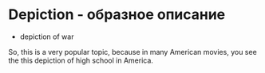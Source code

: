# Depiction - образное описание

- depiction of war

So, this is a very popular topic, because in many American movies, you see the this depiction of high school in America.
